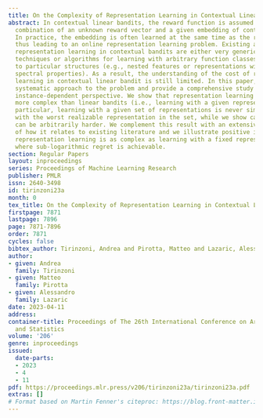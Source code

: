 ```yaml
---
title: On the Complexity of Representation Learning in Contextual Linear Bandits
abstract: In contextual linear bandits, the reward function is assumed to be a linear
  combination of an unknown reward vector and a given embedding of context-arm pairs.
  In practice, the embedding is often learned at the same time as the reward vector,
  thus leading to an online representation learning problem. Existing approaches to
  representation learning in contextual bandits are either very generic (e.g., model-selection
  techniques or algorithms for learning with arbitrary function classes) or specialized
  to particular structures (e.g., nested features or representations with certain
  spectral properties). As a result, the understanding of the cost of representation
  learning in contextual linear bandit is still limited. In this paper, we take a
  systematic approach to the problem and provide a comprehensive study through an
  instance-dependent perspective. We show that representation learning is fundamentally
  more complex than linear bandits (i.e., learning with a given representation). In
  particular, learning with a given set of representations is never simpler than learning
  with the worst realizable representation in the set, while we show cases where it
  can be arbitrarily harder. We complement this result with an extensive discussion
  of how it relates to existing literature and we illustrate positive instances where
  representation learning is as complex as learning with a fixed representation and
  where sub-logarithmic regret is achievable.
section: Regular Papers
layout: inproceedings
series: Proceedings of Machine Learning Research
publisher: PMLR
issn: 2640-3498
id: tirinzoni23a
month: 0
tex_title: On the Complexity of Representation Learning in Contextual Linear Bandits
firstpage: 7871
lastpage: 7896
page: 7871-7896
order: 7871
cycles: false
bibtex_author: Tirinzoni, Andrea and Pirotta, Matteo and Lazaric, Alessandro
author:
- given: Andrea
  family: Tirinzoni
- given: Matteo
  family: Pirotta
- given: Alessandro
  family: Lazaric
date: 2023-04-11
address:
container-title: Proceedings of The 26th International Conference on Artificial Intelligence
  and Statistics
volume: '206'
genre: inproceedings
issued:
  date-parts:
  - 2023
  - 4
  - 11
pdf: https://proceedings.mlr.press/v206/tirinzoni23a/tirinzoni23a.pdf
extras: []
# Format based on Martin Fenner's citeproc: https://blog.front-matter.io/posts/citeproc-yaml-for-bibliographies/
---
```

